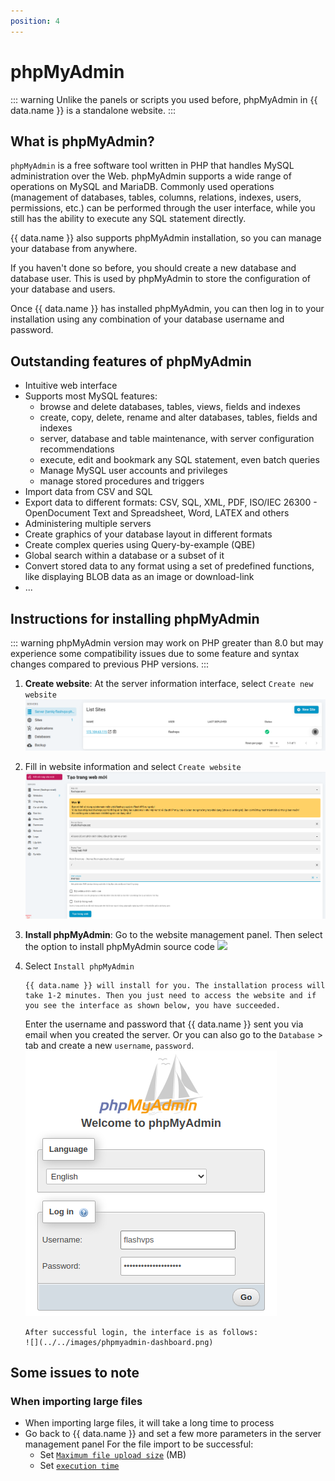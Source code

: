 ```yaml
---
position: 4
---
```


<script setup>
import { data } from '../../.vitepress/config.data.ts'
</script>

# phpMyAdmin

::: warning
Unlike the panels or scripts you used before, phpMyAdmin in {{ data.name }} is a standalone website.
:::

## What is phpMyAdmin?

`phpMyAdmin` is a free software tool written in PHP that handles MySQL administration over the Web. phpMyAdmin supports a wide range of operations on MySQL and MariaDB. Commonly used operations (management of databases, tables, columns, relations, indexes, users, permissions, etc.) can be performed through the user interface, while you still has the ability to execute any SQL statement directly.

{{ data.name }} also supports phpMyAdmin installation, so you can manage your database from anywhere.

If you haven't done so before, you should create a new database and database user. This is used by phpMyAdmin to store the configuration of your database and users.

Once {{ data.name }} has installed phpMyAdmin, you can then log in to your installation using any combination of your database username and password.

## Outstanding features of phpMyAdmin

-   Intuitive web interface
-   Supports most MySQL features:
    -   browse and delete databases, tables, views, fields and indexes
    -   create, copy, delete, rename and alter databases, tables, fields and indexes
    -   server, database and table maintenance, with server configuration recommendations
    -   execute, edit and bookmark any SQL statement, even batch queries
    -   Manage MySQL user accounts and privileges
    -   manage stored procedures and triggers
-   Import data from CSV and SQL
-   Export data to different formats: CSV, SQL, XML, PDF, ISO/IEC 26300 - OpenDocument Text and Spreadsheet, Word, LATEX and others
-   Administering multiple servers
-   Create graphics of your database layout in different formats
-   Create complex queries using Query-by-example (QBE)
-   Global search within a database or a subset of it
-   Convert stored data to any format using a set of predefined functions, like displaying BLOB data as an image or download-link
-   ...

## Instructions for installing phpMyAdmin

::: warning
phpMyAdmin version may work on PHP greater than 8.0 but may experience some compatibility issues due to some feature and syntax changes compared to previous PHP versions.
:::

1.  **Create website**: At the server information interface, select `Create new website`
    ![](../../images/phpmyadmin-list-site.png)

2.  Fill in website information and select `Create website`
    ![](../../images/phpmyadmin-create-new-site.png)

3.  **Install phpMyAdmin**: Go to the website management panel.
    Then select the option to install phpMyAdmin source code
    ![](<../../images/phpmyadmin/Screenshot 2024-03-23 ​​at 18.23.45.png>)

4.  Select `Install phpMyAdmin`

        {{ data.name }} will install for you. The installation process will take 1-2 minutes. Then you just need to access the website and if you see the interface as shown below, you have succeeded.

    Enter the username and password that {{ data.name }} sent you via email when you created the server. Or you can also go to the `Database` > tab and create a new `username`, `password`.
    ![](../../images/phpmyadmin-login-screen.png)

        After successful login, the interface is as follows:
        ![](../../images/phpmyadmin-dashboard.png)

## Some issues to note

### When importing large files

-   When importing large files, it will take a long time to process
-   Go back to <a :href="data.url + '/servers'" target="_blank">{{ data.name }}</a> and set a few more parameters in the server management panel For the file import to be successful:
    -   Set [`Maximum file upload size`](php.md#maximum-file-upload-size) (MB)
    -   Set [`execution time`](php.md#max-execution-time)
